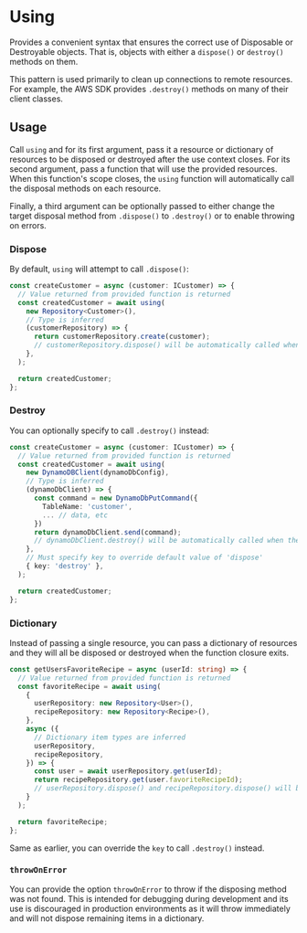 # Using

Provides a convenient syntax that ensures the correct use of Disposable or
Destroyable objects. That is, objects with either a `dispose()` or `destroy()`
methods on them.

This pattern is used primarily to clean up connections to remote resources. For
example, the AWS SDK provides `.destroy()` methods on many of their client
classes.

## Usage

Call `using` and for its first argument, pass it a resource or dictionary of
resources to be disposed or destroyed after the use context closes. For its
second argument, pass a function that will use the provided resources. When this
function's scope closes, the `using` function will automatically call the
disposal methods on each resource.

Finally, a third argument can be optionally passed to either change the target
disposal method from `.dispose()` to `.destroy()` or to enable throwing on
errors.

### Dispose

By default, `using` will attempt to call `.dispose()`:

```typescript
const createCustomer = async (customer: ICustomer) => {
  // Value returned from provided function is returned 
  const createdCustomer = await using(
    new Repository<Customer>(),
    // Type is inferred
    (customerRepository) => {
      return customerRepository.create(customer);
      // customerRepository.dispose() will be automatically called when the scope closes
    },
  );

  return createdCustomer;
};
```

### Destroy

You can optionally specify to call `.destroy()` instead:

```typescript
const createCustomer = async (customer: ICustomer) => {
  // Value returned from provided function is returned 
  const createdCustomer = await using(
    new DynamoDBClient(dynamoDbConfig),
    // Type is inferred
    (dynamoDbClient) => {
      const command = new DynamoDbPutCommand({
        TableName: 'customer',
        ... // data, etc
      })
      return dynamoDbClient.send(command);
      // dynamoDbClient.destroy() will be automatically called when the scope closes
    },
    // Must specify key to override default value of 'dispose'
    { key: 'destroy' },
  );

  return createdCustomer;
};
```

### Dictionary

Instead of passing a single resource, you can pass a dictionary of resources and
they will all be disposed or destroyed when the function closure exits.

```typescript
const getUsersFavoriteRecipe = async (userId: string) => {
  // Value returned from provided function is returned
  const favoriteRecipe = await using(
    {
      userRepository: new Repository<User>(),
      recipeRepository: new Repository<Recipe>(),
    },
    async ({
      // Dictionary item types are inferred
      userRepository,
      recipeRepository,
    }) => {
      const user = await userRepository.get(userId);
      return recipeRepository.get(user.favoriteRecipeId);
      // userRepository.dispose() and recipeRepository.dispose() will be automatically called when the scope closes
    }
  );

  return favoriteRecipe;
};
```

Same as earlier, you can override the `key` to call `.destroy()`
instead.

### `throwOnError`

You can provide the option `throwOnError` to throw if the disposing method was
not found. This is intended for debugging during development and its use is
discouraged in production environments as it will throw immediately and will not
dispose remaining items in a dictionary.
